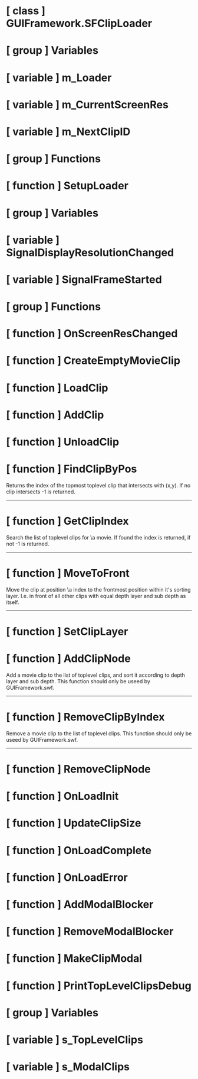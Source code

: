 # [ class ] GUIFramework.SFClipLoader

# [ group ] Variables

# [ variable ] m_Loader

# [ variable ] m_CurrentScreenRes

# [ variable ] m_NextClipID

# [ group ] Functions

# [ function ] SetupLoader

# [ group ] Variables

# [ variable ] SignalDisplayResolutionChanged

# [ variable ] SignalFrameStarted

# [ group ] Functions

# [ function ] OnScreenResChanged

# [ function ] CreateEmptyMovieClip

# [ function ] LoadClip

# [ function ] AddClip

# [ function ] UnloadClip

# [ function ] FindClipByPos

Returns the index of the topmost toplevel clip that intersects with (x,y). If no clip intersects -1 is returned.

---

# [ function ] GetClipIndex

Search the list of toplevel clips for \a movie. If found the index is returned, if not -1 is returned.

---

# [ function ] MoveToFront

Move the clip at position \a index to the frontmost position within it's sorting layer. I.e. in front of all other clips with equal depth layer and sub depth as itself.

---

# [ function ] SetClipLayer

# [ function ] AddClipNode

Add a movie clip to the list of toplevel clips, and sort it according to depth layer and sub depth. This function should only be useed by GUIFramework.swf.

---

# [ function ] RemoveClipByIndex

Remove a movie clip to the list of toplevel clips. This function should only be useed by GUIFramework.swf.

---

# [ function ] RemoveClipNode

# [ function ] OnLoadInit

# [ function ] UpdateClipSize

# [ function ] OnLoadComplete

# [ function ] OnLoadError

# [ function ] AddModalBlocker

# [ function ] RemoveModalBlocker

# [ function ] MakeClipModal

# [ function ] PrintTopLevelClipsDebug

# [ group ] Variables

# [ variable ] s_TopLevelClips

# [ variable ] s_ModalClips

